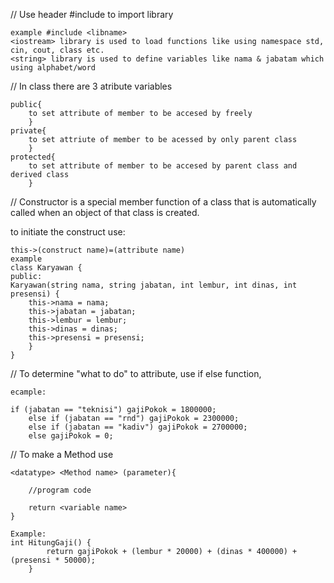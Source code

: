 // Use header #include to import library

    example #include <libname>
    <iostream> library is used to load functions like using namespace std, cin, cout, class etc.
    <string> library is used to define variables like nama & jabatam which using alphabet/word

// In class there are 3 atribute variables
   
    public{
        to set attribute of member to be accesed by freely
        }
    private{
        to set attriute of member to be acessed by only parent class
        }
    protected{
        to set attribute of member to be accesed by parent class and derived class
        } 

// Constructor is a special member function of a class that is automatically called when an object of that class is created.

to initiate the construct use:

    this->(construct name)=(attribute name)
    example
    class Karyawan {
    public:
    Karyawan(string nama, string jabatan, int lembur, int dinas, int presensi) {
        this->nama = nama;
        this->jabatan = jabatan;
        this->lembur = lembur;
        this->dinas = dinas;
        this->presensi = presensi;
        }
    }

// To determine "what to do" to attribute, use if else function,

    ecample:
    
    if (jabatan == "teknisi") gajiPokok = 1800000;
        else if (jabatan == "rnd") gajiPokok = 2300000;
        else if (jabatan == "kadiv") gajiPokok = 2700000;
        else gajiPokok = 0;

// To make a Method use 
    
    <datatype> <Method name> (parameter){

        //program code

        return <variable name>
    }

    Example:
    int HitungGaji() {
            return gajiPokok + (lembur * 20000) + (dinas * 400000) + (presensi * 50000);
        }  
